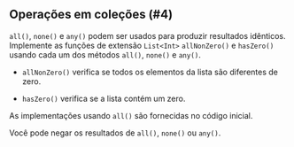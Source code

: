 ## Operações em coleções (#4)

`all()`, `none()` e `any()` podem ser usados para produzir resultados idênticos. Implemente as funções de extensão `List<Int>` `allNonZero()` e `hasZero()` usando cada um dos métodos `all()`, `none()` e `any()`.

- `allNonZero()` verifica se todos os elementos da lista são diferentes de zero.

- `hasZero()` verifica se a lista contém um zero.

As implementações usando `all()` são fornecidas no código inicial.

<div class="hint">

Você pode negar os resultados de `all()`, `none()` ou `any()`.

</div>